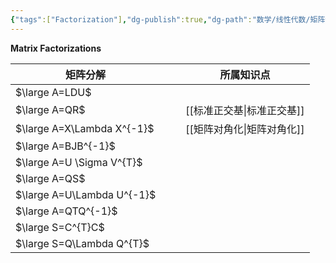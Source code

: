 ```yaml
---
{"tags":["Factorization"],"dg-publish":true,"dg-path":"数学/线性代数/矩阵分解.md","permalink":"/数学/线性代数/矩阵分解/","dgPassFrontmatter":true,"noteIcon":"","created":"2024-08-08T13:43:57.632+08:00","updated":"2024-08-09T19:13:35.980+08:00"}
---
```


**Matrix Factorizations**

| 矩阵分解                       |     |     | 所属知识点     |
| -------------------------- | --- | --- | --------- |
| $\large A=LDU$             |     |     |           |
| $\large A=QR$              |     |     | [[标准正交基\|标准正交基]] |
| $\large A=X\Lambda X^{-1}$ |     |     | [[矩阵对角化\|矩阵对角化]] |
| $\large A=BJB^{-1}$        |     |     |           |
| $\large A=U \Sigma V^{T}$  |     |     |           |
| $\large A=QS$              |     |     |           |
| $\large A=U\Lambda U^{-1}$ |     |     |           |
| $\large A=QTQ^{-1}$        |     |     |           |
| $\large S=C^{T}C$          |     |     |           |
| $\large S=Q\Lambda Q^{T}$  |     |     |           |



